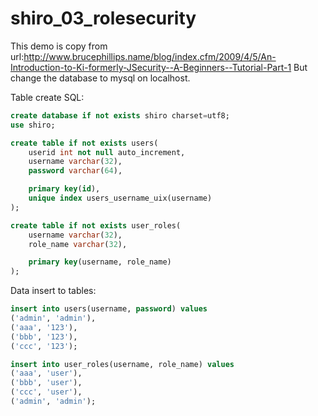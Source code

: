 # shiro_03_rolesecurity
This demo is copy from url:http://www.brucephillips.name/blog/index.cfm/2009/4/5/An-Introduction-to-Ki-formerly-JSecurity--A-Beginners--Tutorial-Part-1
But change the database to mysql on localhost.

Table create SQL:
```sql
create database if not exists shiro charset=utf8;
use shiro;

create table if not exists users(
    userid int not null auto_increment,
    username varchar(32),
    password varchar(64),

    primary key(id),
    unique index users_username_uix(username)
);

create table if not exists user_roles(
    username varchar(32),
    role_name varchar(32),

    primary key(username, role_name)
);
```

Data insert to tables:
```sql
insert into users(username, password) values
('admin', 'admin'),
('aaa', '123'),
('bbb', '123'),
('ccc', '123');

insert into user_roles(username, role_name) values
('aaa', 'user'),
('bbb', 'user'),
('ccc', 'user'),
('admin', 'admin');
```
